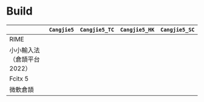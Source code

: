 # Build

||`Cangjie5`|`Cangjie5_TC`|`Cangjie5_HK`|`Cangjie5_SC`|
|-|-|-|-|-|
|RIME|||||
|小小輸入法（倉頡平台 2022）|||||
|Fcitx 5|||||
|微軟倉頡|||||